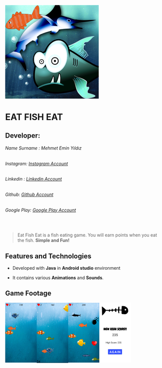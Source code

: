 <img src="https://github.com/mehmeteminyildiz/EatFishEat_Game/blob/main/SimpleFishGame_v2.png?raw=true" width="300"/>

# EAT FISH EAT
## Developer:
###### Name Surname : Mehmet Emin Yıldız
###### Instagram: [Instagram Account]
###### Linkedin : [Linkedin Account]
###### Github: [Github Account]
###### Google Play: [Google Play Account] 
&nbsp;
> Eat Fish Eat is a fish eating game. You will earn points when you eat the fish.
**Simple and Fun!**

## Features and Technologies
* Developed with **Java** in __Android studio__ environment
* It contains various **Animations** and **Sounds**.

   [Instagram Account]: <https://www.instagram.com/yldz.mehmetemin/>
   [Github Account]: <https://github.com/mehmeteminyildiz>
   [Linkedin Account]: <https://www.linkedin.com/in/yildizmehmetemin/>
   [Google Play Account]: <https://play.google.com/store/apps/dev?id=6782363722261399622>
   

## Game Footage
<img align="left" src="https://github.com/mehmeteminyildiz/EatFishEat_Game/blob/main/ss/ss1.jpg?raw=true" width="20%" style="float:left"/>
<img align="left" src="https://github.com/mehmeteminyildiz/EatFishEat_Game/blob/main/ss/ss2.jpg?raw=true" width="20%"/>
<img align="left" src="https://github.com/mehmeteminyildiz/EatFishEat_Game/blob/main/ss/ss4.jpg?raw=true" width="20%"/>
<img align="left" src="https://github.com/mehmeteminyildiz/EatFishEat_Game/blob/main/ss5.jpg?raw=true" width="20%"/>

